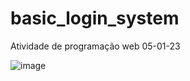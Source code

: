 # basic_login_system
Atividade de programação web 05-01-23


![image](https://user-images.githubusercontent.com/88283829/210724962-63c0e6ff-62dd-4209-9e63-e06a13772bdf.png)
